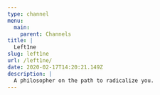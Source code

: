 ```yaml
---
type: channel
menu:
  main:
    parent: Channels
title: |
  Left1ne
slug: left1ne
url: /left1ne/
date: 2020-02-17T14:20:21.149Z
description: |
  A philosopher on the path to radicalize you.
---
```

